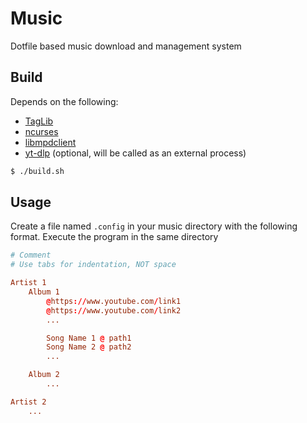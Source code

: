 # Music
Dotfile based music download and management system

## Build
Depends on the following:

- [TagLib](https://taglib.org/)
- [ncurses](https://invisible-island.net/ncurses/)
- [libmpdclient](https://www.musicpd.org/libs/libmpdclient/)
- [yt-dlp](https://github.com/yt-dlp/yt-dlp) (optional, will be called as an external process)

```build.sh
$ ./build.sh
```

## Usage
Create a file named `.config` in your music directory with the following format. Execute the program in the same directory

```conf
# Comment
# Use tabs for indentation, NOT space

Artist 1
	Album 1
		@https://www.youtube.com/link1
		@https://www.youtube.com/link2
		...

		Song Name 1 @ path1
		Song Name 2 @ path2
		...

	Album 2
		...

Artist 2
	...
```

